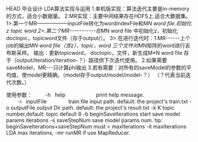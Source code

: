 HEAD  毕业设计
LDA算法实现与运用
1.单机版实现：算法迭代主要是in-memory的方式，适合小数据量。
2.MR实现：主要中间结果存在HDFS上.适合大数据集。
          1>.第一个MR——————inputFile转化为wordIndexFile和M*N word file.初始化z topic word
          2>.第二个MR-----------在M*N word file 中初始化z，初始化doctopic，topicword文件（存于output/）。
          3>.在进行迭代时：1.MR------上个job的输出M*N word file（含z），topic，word 三个文件对M*N矩阵的word进行吉布斯采样。
                                      输出：更新topicword， doctopic，文件，新生成M*N word file 存于（output/iteration/iteration-？）路径供下次迭代使用。
                           2.如果需要saveModel，MR---只计算phi输出
                           3.若有需要：对所有的saveModel的参数的平均值，使model更精确。（model存于output/model/model-？）
          （？代表当前迭代次数。）
          
使用参数：
         -h    help                     print help message.<br>
         -i    inputFile                train file input path.  default: the project's train.txt
         -o    outputFile               output Dir path. default: the project's result.txt
         -k    K                        topic number,default: topic default 8
         -b    beginSaveIterations      start save model params iterations
         -s    saveStepNum              save model params num. tip: beginSaveIterations+saveStepNum must < maxIterations
         -it   maxIterations            LDA max iterations, 
         -mr   runMR                    if use MapReducer.

